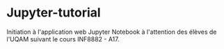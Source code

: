 # Jupyter-tutorial


Initiation à l'application web Jupyter Notebook à l'attention des élèves de l'UQAM suivant le cours INF8882 - A17. 
